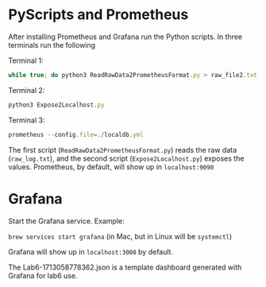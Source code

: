 # PyScripts and Prometheus

After installing Prometheus and Grafana run the Python scripts. In three terminals run the following 

Terminal 1:
```javascript
while true; do python3 ReadRawData2PrometheusFormat.py > raw_file2.txt; sleep 0.5; done
```

Terminal 2:
```javascript
python3 Expose2Localhost.py
```

Terminal 3:
```javascript
prometheus --config.file=./localdb.yml
```

The first script (`ReadRawData2PrometheusFormat.py`) reads the raw data (`raw_log.txt`), and the second script (`Expose2Localhost.py`) exposes the values. Prometheus, by default, will show up in `localhost:9090`


# Grafana
Start the Grafana service. Example:

`brew services start grafana` (in Mac, but in Linux will be `systemctl`)

Grafana will show up in `localhost:3000` by default.


The Lab6-1713058778362.json is a template dashboard generated with Grafana for lab6 use.
